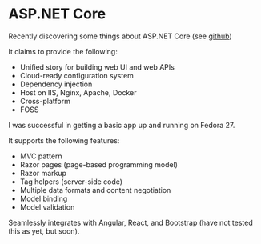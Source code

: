 ASP.NET Core
============

Recently discovering some things about ASP.NET Core 
(see [github](https://github.com/sylvanmist/expert-pancake-aspnetcoreapp))

It claims to provide the following:

* Unified story for building web UI and web APIs
* Cloud-ready configuration system
* Dependency injection
* Host on IIS, Nginx, Apache, Docker
* Cross-platform
* FOSS

I was successful in getting a basic app up and running on
Fedora 27.

It supports the following features:

* MVC pattern
* Razor pages (page-based programming model)
* Razor markup
* Tag helpers (server-side code)
* Multiple data formats and content negotiation
* Model binding
* Model validation

Seamlessly integrates with Angular, React, and Bootstrap (have 
not tested this as yet, but soon).
